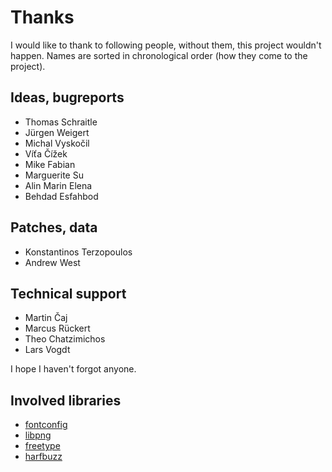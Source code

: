 Thanks
======

I would like to thank to following people, without them, this
project wouldn't happen. Names are sorted in chronological order
(how they come to the project).

Ideas, bugreports
-----------------
* Thomas Schraitle
* Jürgen Weigert
* Michal Vyskočil
* Víťa Čížek
* Mike Fabian
* Marguerite Su
* Alin Marin Elena
* Behdad Esfahbod

Patches, data
-------------
* Konstantinos Terzopoulos
* Andrew West

Technical support
-----------------
* Martin Čaj
* Marcus Rückert
* Theo Chatzimichos
* Lars Vogdt

I hope I haven't forgot anyone.

Involved libraries
--------------------
* [fontconfig](http://www.freedesktop.org/wiki/Software/fontconfig/)
* [libpng](http://www.libpng.org/pub/png/libpng.html)
* [freetype](http://www.freetype.org/)
* [harfbuzz](http://www.freedesktop.org/wiki/Software/HarfBuzz/)


